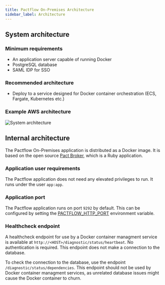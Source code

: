 ```yaml
---
title: Pactflow On-Premises Architecture
sidebar_label: Architecture
---
```


## System architecture

### Minimum requirements

* An application server capable of running Docker
* PostgreSQL database
* SAML IDP for SSO

### Recommended architecture

* Deploy to a service designed for Docker container orchestration (ECS, Fargate, Kubernetes etc.)

### Example AWS architecture

![System architecture](/img/SaaS%20Architecture.png)

## Internal architecture

The Pactflow On-Premises application is distributed as a Docker image. It is based on the open source [Pact Broker](https://github.com/pact-foundation/pact_broker), which is a Ruby application.

### Application user requirements

The Pactflow application does not need any elevated privileges to run. It runs under the user `app:app`.

### Application port

The Pactflow application runs on port `9292` by default. This can be configured by setting the [PACTFLOW_HTTP_PORT](/docs/on-premises/environment-variables/#pactflow_http_port) environment variable.

### Healthcheck endpoint

A healthcheck endpoint for use by a Docker container managment service is available at `http://<HOST>/diagnostic/status/heartbeat`. No authentication is required. This endpoint does not make a connection to the database.

To check the connection to the database, use the endpoint `/diagnostic/status/dependencies`. This endpoint should not be used by Docker container managment services, as unrelated database issues might cause the Docker container to churn.
